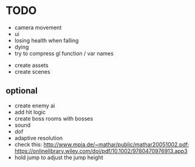 # TODO

- camera movement
- ui
- losing health when falling
- dying
- try to compress gl function / var names

* create assets
* create scenes

## optional

- create enemy ai
- add hit logic
- create boss rooms with bosses
- sound
- dof
- adaptive resolution
- check this: http://www.mpia.de/~mathar/public/mathar20051002.pdf; https://onlinelibrary.wiley.com/doi/pdf/10.1002/9780470976913.app3
- hold jump to adjust the jump height
